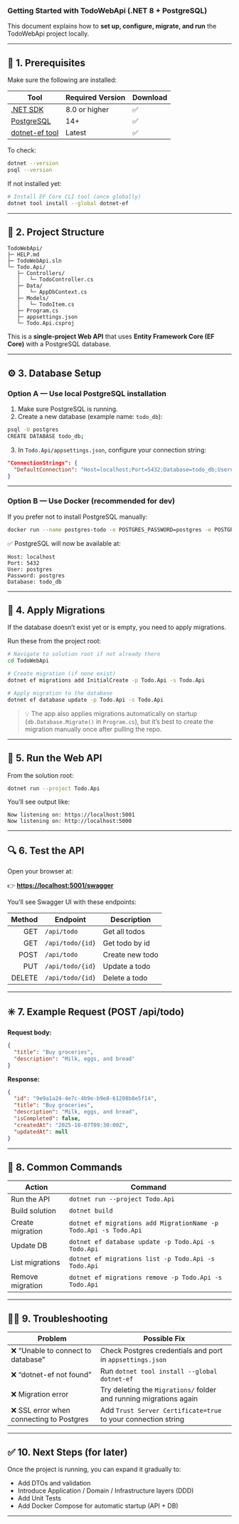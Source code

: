 

### Getting Started with **TodoWebApi (.NET 8 + PostgreSQL)**

This document explains how to **set up, configure, migrate, and run** the TodoWebApi project locally.

---

## 🧱 1. Prerequisites

Make sure the following are installed:

| Tool                                                                   | Required Version | Download |
| ---------------------------------------------------------------------- | ---------------- | -------- |
| [.NET SDK](https://dotnet.microsoft.com/en-us/download)                | 8.0 or higher    | ✅        |
| [PostgreSQL](https://www.postgresql.org/download/)                     | 14+              | ✅        |
| [dotnet-ef tool](https://learn.microsoft.com/en-us/ef/core/cli/dotnet) | Latest           | ✅        |

To check:

```bash
dotnet --version
psql --version
```

If not installed yet:

```bash
# Install EF Core CLI tool (once globally)
dotnet tool install --global dotnet-ef
```

---

## 🧩 2. Project Structure

```
TodoWebApi/
├─ HELP.md
├─ TodoWebApi.sln
└─ Todo.Api/
   ├─ Controllers/
   │   └─ TodoController.cs
   ├─ Data/
   │   └─ AppDbContext.cs
   ├─ Models/
   │   └─ TodoItem.cs
   ├─ Program.cs
   ├─ appsettings.json
   └─ Todo.Api.csproj
```

This is a **single-project Web API** that uses **Entity Framework Core (EF Core)** with a PostgreSQL database.

---

## ⚙️ 3. Database Setup

### Option A — Use local PostgreSQL installation

1. Make sure PostgreSQL is running.
2. Create a new database (example name: `todo_db`):

```bash
psql -U postgres
CREATE DATABASE todo_db;
```

3. In `Todo.Api/appsettings.json`, configure your connection string:

```json
"ConnectionStrings": {
  "DefaultConnection": "Host=localhost;Port=5432;Database=todo_db;Username=postgres;Password=your_password"
}
```

---

### Option B — Use Docker (recommended for dev)

If you prefer not to install PostgreSQL manually:

```bash
docker run --name postgres-todo -e POSTGRES_PASSWORD=postgres -e POSTGRES_DB=todo_db -p 5432:5432 -d postgres:16-alpine
```

✅ PostgreSQL will now be available at:

```
Host: localhost
Port: 5432
User: postgres
Password: postgres
Database: todo_db
```

---

## 🧮 4. Apply Migrations

If the database doesn’t exist yet or is empty, you need to apply migrations.

Run these from the project root:

```bash
# Navigate to solution root if not already there
cd TodoWebApi

# Create migration (if none exist)
dotnet ef migrations add InitialCreate -p Todo.Api -s Todo.Api

# Apply migration to the database
dotnet ef database update -p Todo.Api -s Todo.Api
```

> 💡 The app also applies migrations automatically on startup (`db.Database.Migrate()` in `Program.cs`),
> but it’s best to create the migration manually once after pulling the repo.

---

## 🚀 5. Run the Web API

From the solution root:

```bash
dotnet run --project Todo.Api
```

You’ll see output like:

```
Now listening on: https://localhost:5001
Now listening on: http://localhost:5000
```

---

## 🔍 6. Test the API

Open your browser at:

👉 **[https://localhost:5001/swagger](https://localhost:5001/swagger)**

You’ll see Swagger UI with these endpoints:

| Method | Endpoint         | Description     |
| -----: | ---------------- | --------------- |
|    GET | `/api/todo`      | Get all todos   |
|    GET | `/api/todo/{id}` | Get todo by id  |
|   POST | `/api/todo`      | Create new todo |
|    PUT | `/api/todo/{id}` | Update a todo   |
| DELETE | `/api/todo/{id}` | Delete a todo   |

---

## ✳️ 7. Example Request (POST /api/todo)

**Request body:**

```json
{
  "title": "Buy groceries",
  "description": "Milk, eggs, and bread"
}
```

**Response:**

```json
{
  "id": "9e9a1a24-4e7c-4b9e-b9e8-61208b8e5f14",
  "title": "Buy groceries",
  "description": "Milk, eggs, and bread",
  "isCompleted": false,
  "createdAt": "2025-10-07T09:30:00Z",
  "updatedAt": null
}
```

---

## 🧹 8. Common Commands

| Action           | Command                                                          |
| ---------------- | ---------------------------------------------------------------- |
| Run the API      | `dotnet run --project Todo.Api`                                  |
| Build solution   | `dotnet build`                                                   |
| Create migration | `dotnet ef migrations add MigrationName -p Todo.Api -s Todo.Api` |
| Update DB        | `dotnet ef database update -p Todo.Api -s Todo.Api`              |
| List migrations  | `dotnet ef migrations list -p Todo.Api -s Todo.Api`              |
| Remove migration | `dotnet ef migrations remove -p Todo.Api -s Todo.Api`            |

---

## 🧑‍💻 9. Troubleshooting

| Problem                                 | Possible Fix                                                       |
| --------------------------------------- | ------------------------------------------------------------------ |
| ❌ “Unable to connect to database”       | Check Postgres credentials and port in `appsettings.json`          |
| ❌ “dotnet-ef not found”                 | Run `dotnet tool install --global dotnet-ef`                       |
| ❌ Migration error                       | Try deleting the `Migrations/` folder and running migrations again |
| ❌ SSL error when connecting to Postgres | Add `Trust Server Certificate=true` to your connection string      |

---

## ✅ 10. Next Steps (for later)

Once the project is running, you can expand it gradually to:

* Add DTOs and validation
* Introduce Application / Domain / Infrastructure layers (DDD)
* Add Unit Tests
* Add Docker Compose for automatic startup (API + DB)

---
